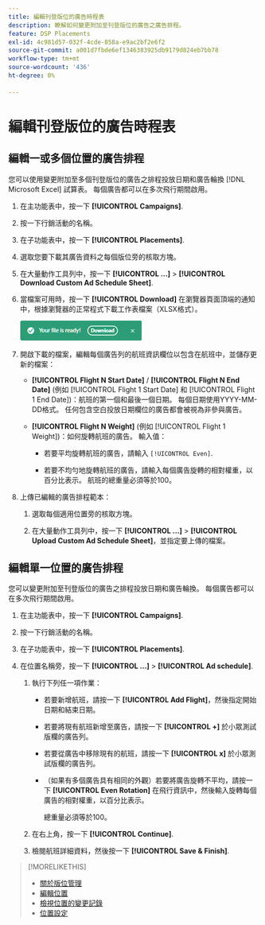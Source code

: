 ```yaml
---
title: 編輯刊登版位的廣告時程表
description: 瞭解如何變更附加至刊登版位的廣告之廣告排程。
feature: DSP Placements
exl-id: 4c981d57-032f-4cde-858a-e9ac2bf2e6f2
source-git-commit: a001d7fbde6ef1346383925db9179d824eb7bb78
workflow-type: tm+mt
source-wordcount: '436'
ht-degree: 0%

---
```


# 編輯刊登版位的廣告時程表

## 編輯一或多個位置的廣告排程

您可以使用變更附加至多個刊登版位的廣告之排程投放日期和廣告輪換 [!DNL Microsoft Excel] 試算表。 每個廣告都可以在多次飛行期間啟用。

1. 在主功能表中，按一下 **[!UICONTROL Campaigns]**.

1. 按一下行銷活動的名稱。

1. 在子功能表中，按一下 **[!UICONTROL Placements]**.

1. 選取您要下載其廣告資料之每個版位旁的核取方塊。

1. 在大量動作工具列中，按一下 **[!UICONTROL ...]** > **[!UICONTROL Download Custom Ad Schedule Sheet]**.

1. 當檔案可用時，按一下 **[!UICONTROL Download]** 在瀏覽器頁面頂端的通知中，根據瀏覽器的正常程式下載工作表檔案（XLSX格式）。

   ![下載就緒通知](/help/dsp/assets/download-ready.png "下載就緒通知")

1. 開啟下載的檔案，編輯每個廣告列的航班資訊欄位以包含在航班中，並儲存更新的檔案：

   * **[!UICONTROL Flight N Start Date]** / **[!UICONTROL Flight N End Date]** (例如 [!UICONTROL Flight 1 Start Date] 和 [!UICONTROL Flight 1 End Date])：航班的第一個和最後一個日期。 每個日期使用YYYY-MM-DD格式。 任何包含空白投放日期欄位的廣告都會被視為非參與廣告。

   * **[!UICONTROL Flight N Weight]** (例如 [!UICONTROL Flight 1 Weight])：如何旋轉航班的廣告。 輸入值：

      * 若要平均旋轉航班的廣告，請輸入 `[!UICONTROL Even]`.

      * 若要不均勻地旋轉航班的廣告，請輸入每個廣告旋轉的相對權重，以百分比表示。 航班的總重量必須等於100。

1. 上傳已編輯的廣告排程範本：

   1. 選取每個適用位置旁的核取方塊。

   1. 在大量動作工具列中，按一下 **[!UICONTROL ...]** > **[!UICONTROL Upload Custom Ad Schedule Sheet]**，並指定要上傳的檔案。

## 編輯單一位置的廣告排程

<!-- Some placements don't have this option. Clarify which placement types aren't eligible -- just simple ad serving placements (PG ones seem okay)? And anything else? -->

您可以變更附加至刊登版位的廣告之排程投放日期和廣告輪換。 每個廣告都可以在多次飛行期間啟用。

1. 在主功能表中，按一下 **[!UICONTROL Campaigns]**.

1. 按一下行銷活動的名稱。

1. 在子功能表中，按一下 **[!UICONTROL Placements]**.

1. 在位置名稱旁，按一下  **[!UICONTROL ...]** > **[!UICONTROL Ad schedule]**.

   1. 執行下列任一項作業：

      * 若要新增航班，請按一下 **[!UICONTROL Add Flight]**，然後指定開始日期和結束日期。

      * 若要將現有航班新增至廣告，請按一下 **[!UICONTROL +]** 於小眾測試版欄的廣告列。

      * 若要從廣告中移除現有的航班，請按一下 **[!UICONTROL x]** 於小眾測試版欄的廣告列。

      * （如果有多個廣告具有相同的外觀）若要將廣告旋轉不平均，請按一下 **[!UICONTROL Even Rotation]** 在飛行資訊中，然後輸入旋轉每個廣告的相對權重，以百分比表示。

        總重量必須等於100。

   1. 在右上角，按一下 **[!UICONTROL Continue]**.

   1. 檢閱航班詳細資料，然後按一下 **[!UICONTROL Save & Finish]**.

>[!MORELIKETHIS]
>
>* [關於版位管理](placement-about.md)
>* [編輯位置](placement-edit.md)
>* [檢視位置的變更記錄](placement-change-log.md)
>* [位置設定](placement-settings.md)
